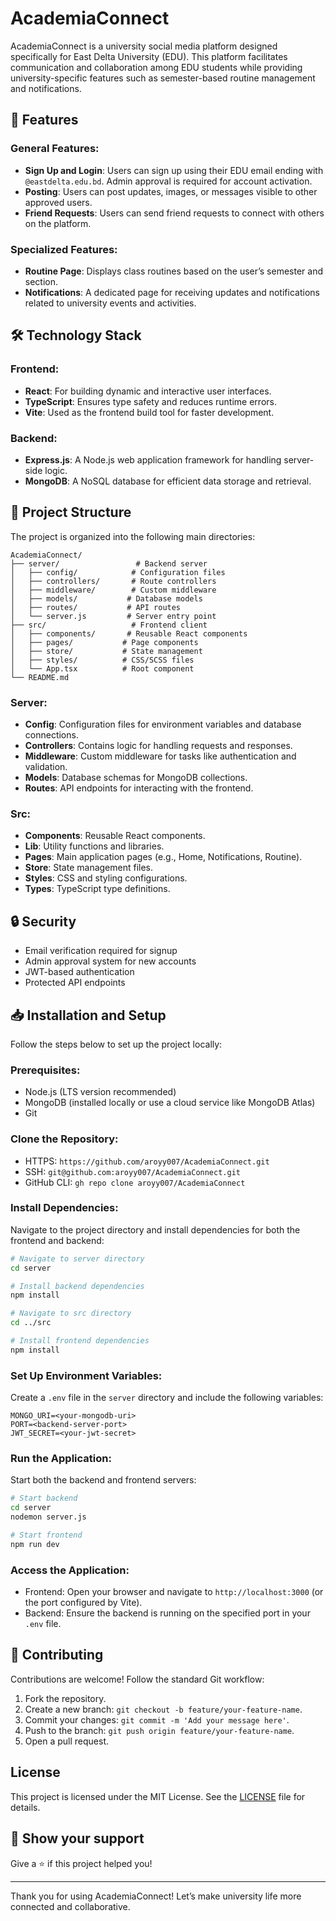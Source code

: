 # AcademiaConnect

AcademiaConnect is a university social media platform designed specifically for East Delta University (EDU). This platform facilitates communication and collaboration among EDU students while providing university-specific features such as semester-based routine management and notifications.

## 🎯 Features

### General Features:
- **Sign Up and Login**: Users can sign up using their EDU email ending with `@eastdelta.edu.bd`. Admin approval is required for account activation.
- **Posting**: Users can post updates, images, or messages visible to other approved users.
- **Friend Requests**: Users can send friend requests to connect with others on the platform.

### Specialized Features:
- **Routine Page**: Displays class routines based on the user’s semester and section.
- **Notifications**: A dedicated page for receiving updates and notifications related to university events and activities.

## 🛠️ Technology Stack

### Frontend:
- **React**: For building dynamic and interactive user interfaces.
- **TypeScript**: Ensures type safety and reduces runtime errors.
- **Vite**: Used as the frontend build tool for faster development.

### Backend:
- **Express.js**: A Node.js web application framework for handling server-side logic.
- **MongoDB**: A NoSQL database for efficient data storage and retrieval.

## 📂 Project Structure

The project is organized into the following main directories:

```
AcademiaConnect/
├── server/                 # Backend server
│   ├── config/            # Configuration files
│   ├── controllers/       # Route controllers
│   ├── middleware/        # Custom middleware
│   ├── models/           # Database models
│   ├── routes/           # API routes
│   └── server.js         # Server entry point
├── src/                   # Frontend client
│   ├── components/       # Reusable React components
│   ├── pages/           # Page components
│   ├── store/           # State management
│   ├── styles/          # CSS/SCSS files
│   └── App.tsx          # Root component
└── README.md
```

### Server:
- **Config**: Configuration files for environment variables and database connections.
- **Controllers**: Contains logic for handling requests and responses.
- **Middleware**: Custom middleware for tasks like authentication and validation.
- **Models**: Database schemas for MongoDB collections.
- **Routes**: API endpoints for interacting with the frontend.

### Src:
- **Components**: Reusable React components.
- **Lib**: Utility functions and libraries.
- **Pages**: Main application pages (e.g., Home, Notifications, Routine).
- **Store**: State management files.
- **Styles**: CSS and styling configurations.
- **Types**: TypeScript type definitions.


## 🔒 Security

- Email verification required for signup
- Admin approval system for new accounts
- JWT-based authentication
- Protected API endpoints

## 📥 Installation and Setup

Follow the steps below to set up the project locally:

### Prerequisites:
- Node.js (LTS version recommended)
- MongoDB (installed locally or use a cloud service like MongoDB Atlas)
- Git

### Clone the Repository:
- HTTPS: `https://github.com/aroyy007/AcademiaConnect.git`
- SSH: `git@github.com:aroyy007/AcademiaConnect.git`
- GitHub CLI: `gh repo clone aroyy007/AcademiaConnect`

### Install Dependencies:
Navigate to the project directory and install dependencies for both the frontend and backend:
```bash
# Navigate to server directory
cd server

# Install backend dependencies
npm install

# Navigate to src directory
cd ../src

# Install frontend dependencies
npm install
```

### Set Up Environment Variables:
Create a `.env` file in the `server` directory and include the following variables:
```
MONGO_URI=<your-mongodb-uri>
PORT=<backend-server-port>
JWT_SECRET=<your-jwt-secret>
```

### Run the Application:
Start both the backend and frontend servers:
```bash
# Start backend
cd server
nodemon server.js

# Start frontend
npm run dev
```

### Access the Application:
- Frontend: Open your browser and navigate to `http://localhost:3000` (or the port configured by Vite).
- Backend: Ensure the backend is running on the specified port in your `.env` file.

## 🤝 Contributing

Contributions are welcome! Follow the standard Git workflow:
1. Fork the repository.
2. Create a new branch: `git checkout -b feature/your-feature-name`.
3. Commit your changes: `git commit -m 'Add your message here'`.
4. Push to the branch: `git push origin feature/your-feature-name`.
5. Open a pull request.

## License

This project is licensed under the MIT License. See the [LICENSE](LICENSE) file for details.

## 🌟 Show your support

Give a ⭐️ if this project helped you!

---

Thank you for using AcademiaConnect! Let’s make university life more connected and collaborative.


